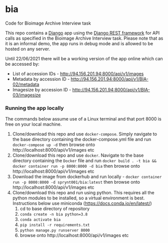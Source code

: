 # bia
Code for Bioimage Archive Interview task

This repo contains a [Django](https://www.djangoproject.com/) app using the [Django REST framework](https://www.django-rest-framework.org/) for API calls as specified in the Bioimage Archive Interview task. Please note that as it is an informal demo, the app runs in debug mode and is allowed to be hosted on any server.

Until 22/06/2021 there will be a working version of the app online which can be accessed by:
* List of accession IDs - http://94.156.201.94:8000/api/v1/images
* Metadata by accession ID - http://94.156.201.94:8000/api/v1/BIA-02/metadata
* Imagesize by accession ID - http://94.156.201.94:8000/api/v1/BIA-03/imagesize

### Running the app locally
The commands below assume use of a Linux terminal and that port 8000 is free on your local machine.

1. Clone/download this repo and use `docker-compose`. Simply navigate to the base directory containing the docker-compose.yml file and run `docker-compose up -d` then browse onto http://localhost:8000/api/v1/images etc
2. Clone/download this repo and use `docker`. Navigate to the base directory containing the `Docker` file and run `docker build . -t bia && docker container run -p 8000:8000 -d bia` then browse onto http://localhost:8000/api/v1/images etc
3. Download the image from dockerhub and run locally - `docker container run -p 8000:8000 -d sprynt001/bia:latest` then browse onto http://localhost:8000/api/v1/images etc
4. Clone/download this repo and run using python. This requires all the python modules to be installed, so a virtual environment is best. Instructions below use miniconda (https://docs.conda.io/en/latest/)
    1. cd to base directory of repository
    2. `conda create -n bia python=3.8`
    3. `conda activate bia`
    4. `pip install -r requirements.txt`
    5. `python manage.py runserver 8000`
    6. browse onto http://localhost:8000/api/v1/images etc
  
